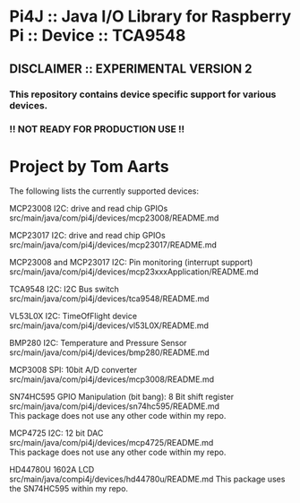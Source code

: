 Pi4J :: Java I/O Library for Raspberry Pi :: Device :: TCA9548
==========================================================================

## DISCLAIMER :: EXPERIMENTAL VERSION 2 

### This repository contains device specific support for various devices.

### !! NOT READY FOR PRODUCTION USE !!

Project by Tom Aarts
==========================================================================

The following lists the currently supported devices:


MCP23008 I2C:  drive and read chip GPIOs
src/main/java/com/pi4j/devices/mcp23008/README.md

MCP23017 I2C:  drive and read chip GPIOs
src/main/java/com/pi4j/devices/mcp23017/README.md

MCP23008 and MCP23017 I2C:  Pin monitoring (interrupt support)
src/main/java/com/pi4j/devices/mcp23xxxApplication/README.md

TCA9548 I2C:  I2C Bus switch 
src/main/java/com/pi4j/devices/tca9548/README.md


VL53L0X I2C:  TimeOfFlight device
src/main/java/com/pi4j/devices/vl53L0X/README.md


BMP280  I2C:  Temperature and Pressure Sensor
src/main/java/com/pi4j/devices/bmp280/README.md

MCP3008 SPI:  10bit A/D converter
src/main/java/com/pi4j/devices/mcp3008/README.md

SN74HC595 GPIO Manipulation (bit bang): 8 Bit shift register   
src/main/java/com/pi4j/devices/sn74hc595/README.md   
This package does not use any other code within my repo.   

MCP4725 I2C:  12 bit DAC   
src/main/java/com/pi4j/devices/mcp4725/README.md  
This package does not use any other code within my repo.  


HD44780U  1602A LCD
src/main/java/compi4j/devices/hd44780u/README.md
This package uses the SN74HC595 within my repo.

